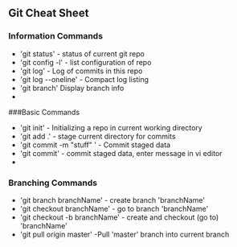 ## Git Cheat Sheet

### Information Commands
* 'git status' - status of current git repo
* 'git config -l' - list configuration of repo
* 'git log' - Log of commits in this repo
* 'git log --oneline' - Compact log listing
* 'git branch' Display branch info
*


###Basic Commands
* 'git init' - Initializing a repo in current working directory
* 'git add .' - stage current directory for commits
* 'git commit -m "stuff" ' - Commit staged data
* 'git commit' - commit staged data, enter message in vi editor
*

### Branching Commands
* 'git branch branchName' - create branch 'branchName'
* 'git checkout branchName' - go to branch 'branchName'
* 'git checkout -b branchName'  - create and checkout (go to) 'branchName'
* 'git pull origin master' -Pull 'master' branch into current branch
